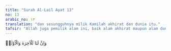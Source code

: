 ```yaml
---
title: "Surah Al-Lail Ayat 13"
no: 13
arabic_no: ١٣
translation: "dan sesungguhnya milik Kamilah akhirat dan dunia itu."
tafsir: "Allah juga pemilik alam ini, baik alam akhirat maupun alam dunia. Bila Allah pemilik segala-galanya, maka tiada jalan bagi manusia selain meminta semuanya itu kepada-Nya dengan jalan mengimani dan bertakwa kepada-Nya."
---
```

وَاِنَّ لَنَا لَلْاٰخِرَةَ وَالْاُوْلٰىۗ